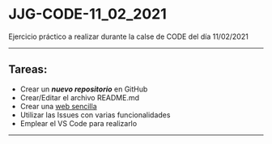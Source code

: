 # JJG-CODE-11_02_2021
Ejercicio práctico a realizar durante la calse de CODE del día 11/02/2021

___

## Tareas:
- Crear un **_nuevo repositorio_** en GitHub
- Crear/Editar el archivo README.md
- Crear una [web sencilla](https://github.com/JJorgeGaldo/JJG-CODE-11_02_2021)
- Utilizar las Issues con varias funcionalidades
- Emplear el VS Code para realizarlo
***
